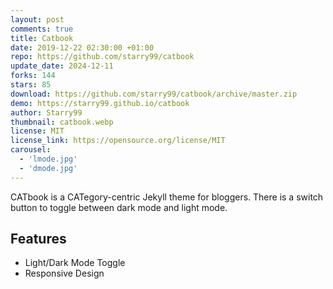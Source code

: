 ```yaml
---
layout: post
comments: true
title: Catbook
date: 2019-12-22 02:30:00 +01:00
repo: https://github.com/starry99/catbook
update_date: 2024-12-11
forks: 144
stars: 85
download: https://github.com/starry99/catbook/archive/master.zip
demo: https://starry99.github.io/catbook
author: Starry99
thumbnail: catbook.webp
license: MIT
license_link: https://opensource.org/license/MIT
carousel:
  - 'lmode.jpg'
  - 'dmode.jpg'
---
```


CATbook is a CATegory-centric Jekyll theme for bloggers. There is a switch button to toggle between dark mode and light mode.

## Features

* Light/Dark Mode Toggle
* Responsive Design
